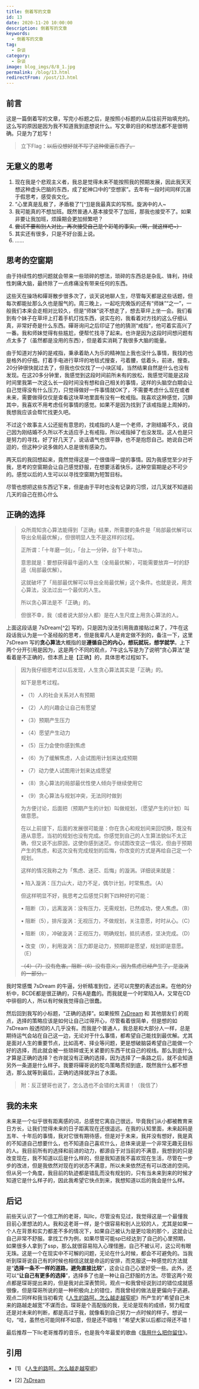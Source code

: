 ```yaml
---
title: 倒着写的文章
id: 13
date: 2020-11-20 10:00:00
description: 倒着写的文章
keywords:
  - 倒着写的文章
tag:
  - 杂谈
category:
  - 杂谈
image: blog_imgs/8/8_1.jpg
permalink: /blog/13.html
redirectFrom: /post/13.html
---
```


## 前言

这是一篇倒着写的文章，写完小标题之后，是按照小标题的从后往前开始填充的。这么写的原因是因为我不知道我到底想说什么。写文章的目的和想法都不是很明确。只是为了尬写！

> 立下Flag：~~以后没想好就不写了这种傻逼东西了。~~

<!-- 本来想按照正常写作流程，依次填入内容，但是发现我自己不知道想要说什么，因此就先写了后记之类的东西，让我不知道我为啥想写这篇文章了。 -->

<!-- 但是第一小节也前一篇文章一样，是无意义的吐槽和不靠谱的想法。可能是一开始没想好想写什么，只是想记录一下这些天发生了什么，因此这篇18日晚上就已经起草的文章，但是到了20日早上才开始真正动笔写下。然后在写的过程中，发生的事件总是乱入， -->

<!-- 期间过去的34个小时里面完全睡着的时间只有13个小时，剩下的时间里面总是在想着乱七八糟事情，尤其是这两天甚至在做梦的时候也会想着和工作相关的事情。 -->

## 无意义的思考

1. 现在我是个悲观主义者，我总是觉得未来不能按照我的预期发展，因此我天天想这种虚头巴脑的东西，成了蛇神口中的“空想家”。去年有一段时间同样沉溺于假思考，感受丧文化。
2. “心里真是乱极了，矛盾极了”[^[1](https://www.douban.com/group/topic/10728457/)]是我最真实的写照。旋涡中的人~
3. 我可能真的不想加班。既然普通人基本接受不了加班，那我也接受不了。如果非要让我加班，烦躁期会更加频繁吧？
4. ~~尝试不要和别人对比。再次接受自己是个彩笔的事实。（啊，就这样吧~）~~
5. 其实还有很多，只是不好台面上说。
6. ......

## 思考的空窗期

由于持续性的想问题就会带来一些琐碎的想法，琐碎的东西总是杂乱、锋利，持续性刺痛大脑，最终除了一点疼痛没有带来任何的东西。

这些天在操场和磾哥散步很多次了，谈天说地聊人生，尽管每天都是这些话题，但每次都能扯那么久也是服气的。周三晚上，一起吃完晚饭的还有“师妹”“之一”，一般我们本来会走相对比较久，但是“师妹”说不想走了，想去草坪上坐一会。我们看到有个妹子在草坪上打着手机灯找东西，说实在的，我看着对方找的这么仔细认真，非常好奇是什么东西。磾哥询问之后印证了他的猜测“戒指”，他可着实高兴了一番。我和师妹觉得有些尴尬，便帮忙找寻了起来。也许是因为这段时间想问题有点太多了（虽然都是没用的东西），但是着实消耗了我很多大脑的能量。

由于知道对方掉的是戒指，秉承着助人为乐的精神加上我也没什么事情，我找的也是格外的仔细。打着手电进行草坪的地毯式搜查，弓着腰，低着头，前进，搜查。20分钟很快就过去了，但我也仅仅找了一小块区域，当然结果自然是什么也没有发现。在这20多分钟里，我感觉到这段时间前所未有的放松，我感觉可能是这段时间里我第一次这么长一段时间没有想和自己相关的事情，这样的头脑空白期会让自己觉得没有什么压力，只觉得做好一件事情就OK了，不需要考虑什么现在或者未来，需要做得仅仅是查看这块草地里面有没有一枚戒指。我喜欢这种感觉，沉醉其中，我喜欢不用考虑任何事情的感觉。如果不是因为找到了该戒指是上周掉的，我想我应该会帮忙找更久吧。

不过这个故事主人公还挺有意思的，找戒指的人是一个老师，才刚结婚不久，说自己因为刚结婚不久所以不太适应手上有戒指，所以戒指掉了也没发现。这人也是只是努力的寻找，好了好几天了，说话语气也很平静，也不是抱怨自己。她说自己听逗的，但这种少说多做的人总是很有感染力。

两天后的我回想起来，竟然觉得这是一个很值得一提的事情。因为我感觉至少对于我，思考的空窗期会让自己感觉舒服，在想要活着快乐，这种空窗期是必不可少的。感觉以后的人生可以以寻找空窗期为短暂目标。

尽管也想把这些东西记下来，但是由于平时也没有记录的习惯，过几天就不知道前几天的自己在担心什么

## 正确的选择

> 众所周知贪心算法能得到「正确」结果，所需要的条件是「局部最优解可以导出全局最优解」，但很明显人生不是这样的过程。
>
> 正所谓：「十年磨一剑」，「台上一分钟，台下十年功」。
>
> 意思就是：要想获得最牛逼的人生（全局最优解），可能需要放弃一时的舒适（局部最优解）。
>
> 这就破坏了「局部最优解可以导出全局最优解」这个条件。也就是说，用贪心算法，没法过出一个最优的人生。
>
> 所以贪心算法是不「正确」的。
>
> 但很不幸，我（或者说大部分人都）是在人生尺度上用贪心算法的人。

上面这段话是 7sDream[^[2](https://github.com/7sDream)] 写的，只是因为没法引用我直接贴过来了，7牛在这段话我认为是一个圣经般的思考，但是我辈凡人是肯定做不到的，备注一下，这里 7sDream 写的**贪心算法**大概指的是**遵循自己的内心，想玩就玩，想学就学**。上下两个分开引用是因为，这是两个不同的观点，7牛这么写是为了说明“贪心算法”是看着是不正确的，但本质上是【正确】的，具体思考过程如下。

> 因为我仔细思考过以后发现，人生贪心算法其实是「正确」的。
>
> 如下是思考过程。
>
> • （1）人的社会关系对人有预期
>
> • （2）人的兴趣会让自己有愿望
>
> • （3）预期产生压力
>
> • （4）愿望产生动力
>
> • （5）压力会使你感到焦虑
>
> • （6）为了缓解焦虑，人会试图用计划来达成预期
>
> • （7）动力使人试图用计划来达成愿望
>
> • （8）贪心算法的局部最优性使人倾向于继续使用它
>
> • （9）贪心算法与规划冲突，无法同时做到
>
> 为方便讨论，后面把（预期产生的计划）叫做规划，（愿望产生的计划）叫做意愿。
>
> 在以上前提下，后面的发展很可能是：你在贪心和规划间来回切换，既没有遵从意愿，当初的规划也没有完成。你感觉到自己的人生算法貌似不太正确，但又说不出原因，这使你感到迷茫。你试图改变这一情况，但由于预期产生的焦虑，和这次没有完成规划的后悔，你改变的方式是再给自己定一个规划。
>
> 这样的情况我称之为「焦虑、迷茫、后悔」的漩涡。详细说来就是：
>
> • 陷入漩涡：压力山大，动力不足，偶尔计划，时常焦虑。（A）
>
> 但这样明显不好，我思考之后感觉只剩下四种好的可能：
>
> • 阻断（3），远离漩涡：没有压力，无需规划，已然成功，使人焦虑。（B）
>
> • 阻断（5），排斥漩涡：无视压力，不做规划，关注意愿，时时从心。（C）
>
> • 阻断（8），冲破漩涡：正视压力，明确规划，抵抗诱惑，坚决完成。（D）
>
> • 改变（9），利用漩涡：压力即是动力，预期即是愿望，规划即是意愿。（E）
>
> ~~（4）（7）没有危害。阻断（6）没有意义，因为焦虑已经产生了，是漩涡的一部分。~~

我时常感慨 7sDream 的牛逼，分析精准到位，还可以完整的表述出来。在他的分析中，BCDE都是很正确的，只有A是蠢的。而我就是一个时常陷入A，又常在CD中徘徊的人，所以有时候我觉得自己很蠢。

然后回到我写的小标题，“正确的选择”。如果按照 [7sDream](https://github.com/7sDream) 和 其他朋友们 的观点，选择的策略应该是如何让自己过得开心，尽管看着很简单，但是想的如 7sDream 般透彻的人几乎没有。而我是个普通人，我总是和大部分人一样，总是期待运气会站在自己这一边，无论对于什么事情，都希望自己能找到最优解。尤其是面对人生的重要节点，比如高考、择业等问题，更是想破脑袋希望自己能做一个好的选择，而此就会被一些琐碎或无关紧要的东西干扰自己的视线。那么到底什么才算是正确的选择？也许就没有正确的选择，因为选择了一条路之后，就不会知道另外一条道是什么样子。我要将磾哥说的鸵鸟策略贯彻到底，既然我什么都不想选，那么就等到最后，正确的选择就浮出了水面。

> 附：反正健哥也说了，怎么选也不会错的太离谱！（我信了）

## 我的未来

未来是一个似乎很有距离感的词，总感觉它离自己很远，毕竟我们从小都被教育来日方长，让我们觉得未来的日子距离现在还很遥远。在我的认知里面，未来起码是五年、十年后的事情，我对它很有期待感，但是对于未来，我并没有想好，我是真的不知道自己想要什么，也不知道自己喜欢什么，总体来说是一个非常无趣无目标的人。我目前所有的选择和前进的动力，都源自于对当前的不满意，我想到的只是改变现在，我不知道以后是什么样的，但是我知道我不喜欢现在生活，尽管在一步步的改进，但是我依然对现在的状态不满意，所以未来依然还有可以改进的空间。但从另一个角度，我目前的轨迹都是错乱而没有规划的，只有当未来到来的时候才知道它是什么样子的，因此我希望它快点到来，我想知道以后的我会是什么样。

## 后记

前些天认识了一个信工所的老哥，叫llc，尽管没有见过，我觉得这是一个最懂我目前心里想法的人。我和这老哥一样，是个很容易和别人比较的人，尤其是如果一个人在背景和实力都差不多的情况下，如果自己被认为是更垃圾的那个，这就会让自己非常不舒服。拿找工作为例，如果尽管可能sp已经达到了自己的心里预期，如果很多人拿到了ssp，那么就很容易陷入心理怪圈，自己不被认可，这公司有眼无珠。这是一个在现实中不可解的问题，无论在什么时候，都会不可避免的。当我听到琛哥说自己有的时候也相信这就是命运的安排，而克服这一种感觉的方法就是“**选择一条不一样的道路，避免直接比较**”，这会让自己心里好受一些。此外，还可以“**让自己有更多的选择**”，选择多了也是一种让自己舒服的方法。尽管这两个观点都是琛哥提出来的，但是我对此深表赞同，观点一和我曾经说到过的错位成就感很像，但是琛哥所说的是一种积极向上的错位，而我曾经的做法是更偏向于逃避。观点二同样和我当初看完《[人生的路呵，怎么越走越窄呢](https://www.douban.com/group/topic/10728457/)》所产生的“希望自己未来的路越走越宽”不谋而合。琛哥是个高配版的我，无论是现有的成绩，努力程度还是对未来的判断，都是高过于我，就像看到自己努力一点时候的样子。想说一句，“哇，虽然也可能同样不如意，但是还不错哦！”希望大家以后都过得还不错！

最后推荐一下llc老哥推荐的音乐，也是我今年最爱的歌曲《[我用什么把你留住](https://music.163.com/#/song?id=1306923998)》。

<!-- 但是在现实中的“墨菲定律”能量更加强大，越想要什么就来不了什么。
曾经我说过一个观点“我会为我的朋友有一个好的offer而开心，但是如果我没有，我同样会很难受”。 -->

## 引用

- \[1] 《[人生的路呵，怎么越走越窄呢](https://www.douban.com/group/topic/10728457/)》

- \[2] [7sDream](https://github.com/7sDream)
